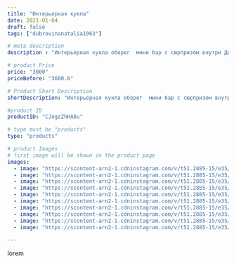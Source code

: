 ```yaml
---
title: "Интерьерная кукла"
date: 2021-01-04
draft: false
tags: ["dubrovinanatalia1963"]

# meta description
description : "Интерьерная кукла оберег  мини бар с сюрпризом внутри Домовой Харитон,ручная работа,высота куклы в сидячем положении 48 см,высота всей куклы 68 см."

# product Price
price: "3000"
priceBefore: "3600.0"

# Product Short Description
shortDescription: "Интерьерная кукла оберег  мини бар с сюрпризом внутри Домовой Харитон,ручная работа,высота куклы в сидячем положении 48 см,высота всей куклы 68 см."

#product ID
productID: "CJogzZhHA8u"

# type must be "products"
type: "products"

# product Images
# first image will be shown in the product page
images:
  - image: "https://scontent-arn2-1.cdninstagram.com/v/t51.2885-15/e35/135433253_881993522615807_7796043914686667284_n.jpg?se=7&tp=1&_nc_ht=scontent-arn2-1.cdninstagram.com&_nc_cat=111&_nc_ohc=9DugFmB2_uQAX_rFyh1&ccb=7-4&oh=b2884957c84f82f5c04aa5127b062308&oe=608464B8&ig_cache_key=MjQ3OTM3NTg2MDg1ODA2Mjc2NA%3D%3D.2-ccb7-4"
  - image: "https://scontent-arn2-1.cdninstagram.com/v/t51.2885-15/e35/135676742_398610731249558_6620139607766496624_n.jpg?se=7&tp=1&_nc_ht=scontent-arn2-1.cdninstagram.com&_nc_cat=102&_nc_ohc=VT-97tPanTYAX_bsp6G&ccb=7-4&oh=f40650153753f67bad78817a32a7ea56&oe=6083E895&ig_cache_key=MjQ3OTM3NTg2MDk2NzA5ODcwOQ%3D%3D.2-ccb7-4"
  - image: "https://scontent-arn2-1.cdninstagram.com/v/t51.2885-15/e35/135023968_2842620102684087_2255863617457686825_n.jpg?se=7&tp=1&_nc_ht=scontent-arn2-1.cdninstagram.com&_nc_cat=103&_nc_ohc=MDjFRVZ9fMEAX-n--zZ&ccb=7-4&oh=3d2412be57fb0c393f8f0cbd52d77d5a&oe=6081F014&ig_cache_key=MjQ3OTM3NTg2MDkyNTEyNjIzNQ%3D%3D.2-ccb7-4"
  - image: "https://scontent-arn2-1.cdninstagram.com/v/t51.2885-15/e35/135773144_697924714246782_1062561817810089641_n.jpg?se=7&tp=1&_nc_ht=scontent-arn2-1.cdninstagram.com&_nc_cat=106&_nc_ohc=WyOZSuvuPXQAX9MyTpy&ccb=7-4&oh=ac0f31f18176b146963a0dbf2f040464&oe=60844AE2&ig_cache_key=MjQ3OTM3NTg2MDg3NDgxOTk5Mg%3D%3D.2-ccb7-4"
  - image: "https://scontent-arn2-1.cdninstagram.com/v/t51.2885-15/e35/135614594_735088420446433_7832939629993990594_n.jpg?se=7&tp=1&_nc_ht=scontent-arn2-1.cdninstagram.com&_nc_cat=101&_nc_ohc=K6AabpmqDkcAX9omhwZ&ccb=7-4&oh=09f4332a3d9e09aecb57e7469ca05504&oe=60844A1A&ig_cache_key=MjQ3OTM3NTg2MDkwODMxODg0NA%3D%3D.2-ccb7-4"
  - image: "https://scontent-arn2-1.cdninstagram.com/v/t51.2885-15/e35/136357456_1068417416967745_477042318709817871_n.jpg?se=7&tp=1&_nc_ht=scontent-arn2-1.cdninstagram.com&_nc_cat=101&_nc_ohc=bBuJkxVILkIAX-IPUb3&ccb=7-4&oh=43b0250da161285d9fd5a12c58588c8c&oe=608337D7&ig_cache_key=MjQ3OTM3NTg2MDg3NDgzMTY4Mw%3D%3D.2-ccb7-4"
  - image: "https://scontent-arn2-1.cdninstagram.com/v/t51.2885-15/e35/136193025_836534147194705_1878336104827008602_n.jpg?se=7&tp=1&_nc_ht=scontent-arn2-1.cdninstagram.com&_nc_cat=101&_nc_ohc=EY2AgXjYmN4AX9ubzNy&ccb=7-4&oh=8c5a3748b5cb446b8aa6edc1e88dbb5c&oe=608359AF&ig_cache_key=MjQ3OTM3NTg2MDg5OTg3NTk5Mw%3D%3D.2-ccb7-4"
  - image: "https://scontent-arn2-1.cdninstagram.com/v/t51.2885-15/e35/135141279_274454934064626_4410499118820760293_n.jpg?se=7&tp=1&_nc_ht=scontent-arn2-1.cdninstagram.com&_nc_cat=106&_nc_ohc=1t5mXHKT6VkAX9KmCe0&ccb=7-4&oh=9b0c4fe281414332bdaf6bd6686248f2&oe=6082D5A8&ig_cache_key=MjQ3OTM3NTg2MDg5MTUwMjYyMw%3D%3D.2-ccb7-4"
  - image: "https://scontent-arn2-1.cdninstagram.com/v/t51.2885-15/e35/135267721_198241822027060_7671773770159327174_n.jpg?se=7&tp=1&_nc_ht=scontent-arn2-1.cdninstagram.com&_nc_cat=104&_nc_ohc=JY_y6e0Jh_YAX8BkV9C&ccb=7-4&oh=9459186c44c7b78e123a312205bcdbb8&oe=6082E7D1&ig_cache_key=MjQ3OTM3NTg2MDk5MjA2ODgxOQ%3D%3D.2-ccb7-4"
  - image: "https://scontent-arn2-1.cdninstagram.com/v/t51.2885-15/e35/135011691_225184775771937_4661640393561009008_n.jpg?se=7&tp=1&_nc_ht=scontent-arn2-1.cdninstagram.com&_nc_cat=109&_nc_ohc=_7Kf-zkqGbUAX_ii_V1&ccb=7-4&oh=df8598b4b9b20b877b068624b25b3284&oe=6082DD86&ig_cache_key=MjQ3OTM3NTg2MDkxNjc0MzYxOA%3D%3D.2-ccb7-4"

---
```

lorem
